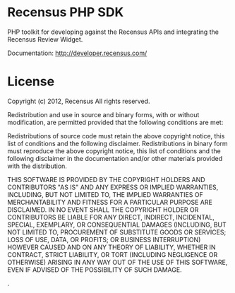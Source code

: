 Recensus PHP SDK
================

PHP toolkit for developing against the Recensus APIs and integrating the 
Recensus Review Widget.

Documentation: http://developer.recensus.com/

License
=======

Copyright (c) 2012, Recensus
All rights reserved.

Redistribution and use in source and binary forms, with or without modification,
are permitted provided that the following conditions are met:

Redistributions of source code must retain the above copyright notice, this list
 of conditions and the following disclaimer.
Redistributions in binary form must reproduce the above copyright notice, this 
list of conditions and the following disclaimer in the documentation and/or 
other materials provided with the distribution.


THIS SOFTWARE IS PROVIDED BY THE COPYRIGHT HOLDERS AND CONTRIBUTORS "AS IS" AND 
ANY EXPRESS OR IMPLIED WARRANTIES, INCLUDING, BUT NOT LIMITED TO, THE IMPLIED 
WARRANTIES OF MERCHANTABILITY AND FITNESS FOR A PARTICULAR PURPOSE ARE 
DISCLAIMED. IN NO EVENT SHALL THE COPYRIGHT HOLDER OR CONTRIBUTORS BE LIABLE FOR
ANY DIRECT, INDIRECT, INCIDENTAL, SPECIAL, EXEMPLARY, OR CONSEQUENTIAL DAMAGES 
(INCLUDING, BUT NOT LIMITED TO, PROCUREMENT OF SUBSTITUTE GOODS OR SERVICES; 
LOSS OF USE, DATA, OR PROFITS; OR BUSINESS INTERRUPTION) HOWEVER CAUSED AND ON 
ANY THEORY OF LIABILITY, WHETHER IN CONTRACT, STRICT LIABILITY, OR TORT 
(INCLUDING NEGLIGENCE OR OTHERWISE) ARISING IN ANY WAY OUT OF THE USE OF THIS 
SOFTWARE, EVEN IF ADVISED OF THE POSSIBILITY OF SUCH DAMAGE.

.
